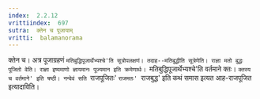 ```yaml
---
index:  2.2.12
vrittiindex:  697
sutra:  क्तेन च पूजायाम्
vritti:  balamanorama 
---
```


क्तेन च। अत्र पूजाग्रहणं `मतिबुद्धिपूजार्थेभ्यश्चे'ति सूत्रोपलक्षणं। तदाह--मतिबुद्धीति सूत्रेणेति। राज्ञा मतो बुद्धः पूजितो वेति। राज्ञा इष्यमाणो ज्ञायमानः पूज्यमान इति क्रमेणार्थः। `मतिबुद्धिपूजार्थेभ्यश्चे'ति वर्तमाने क्तः। `क्तस्य च वर्तमाने' इति षष्ठी। नन्वेवं सति `राजपूजितः' `राजमतः' `राजबुद्ध' इति कथं समास इत्यत आह-राजपूजित इत्यादाविति। 

